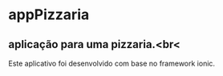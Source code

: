 # appPizzaria
## aplicação para uma pizzaria.<br<
Este aplicativo  foi desenvolvido com base no framework ionic.
